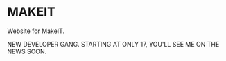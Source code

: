 # MAKEIT
Website for MakeIT.

NEW DEVELOPER GANG. 
STARTING AT ONLY 17, YOU'LL SEE ME ON THE NEWS SOON.
